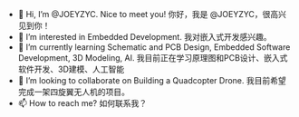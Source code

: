 - 👋 Hi, I’m @JOEYZYC. Nice to meet you!
      你好，我是 @JOEYZYC，很高兴见到你！
- 👀 I’m interested in Embedded Development.
      我对嵌入式开发感兴趣。
- 🌱 I’m currently learning Schematic and PCB Design, Embedded Software Development, 3D Modeling, AI.
     我目前正在学习原理图和PCB设计、嵌入式软件开发、3D建模、人工智能
- 💞️ I’m looking to collaborate on Building a Quadcopter Drone.
      我目前希望完成一架四旋翼无人机的项目。
- 📫 How to reach me?
      如何联系我？
